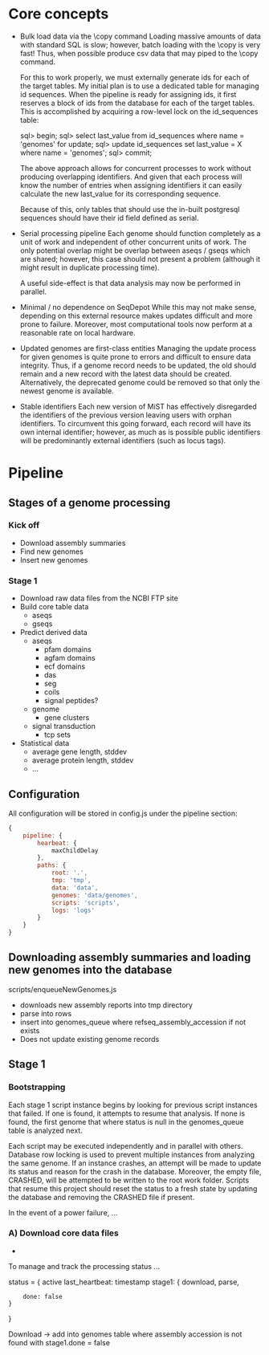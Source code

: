 # Core concepts

* Bulk load data via the \copy command
  Loading massive amounts of data with standard SQL is slow; however, batch loading with the \copy is very fast! Thus, when possible produce csv data that may piped to the \copy command.

  For this to work properly, we must externally generate ids for each of the target tables. My initial plan is to use a dedicated table for managing id sequences. When the pipeline is ready for assigning ids, it first reserves a block of ids from the database for each of the target tables. This is accomplished by acquiring a row-level lock on the id_sequences table:

  sql> begin;
  sql> select last_value from id_sequences where name = 'genomes' for update;
  sql> update id_sequences set last_value = X where name = 'genomes';
  sql> commit;

  The above approach allows for concurrent processes to work without producing overlapping identifiers. And given that each process will know the number of entries when assigning identifiers it can easily calculate the new last_value for its corresponding sequence.

  Because of this, only tables that should use the in-built postgresql sequences should have their id field defined as serial.

* Serial processing pipeline
  Each genome should function completely as a unit of work and independent of other concurrent units of work. The only potential overlap might be overlap between aseqs / gseqs which are shared; however, this case should not present a problem (although it might result in duplicate processing time).

  A useful side-effect is that data analysis may now be performed in parallel.

* Minimal / no dependence on SeqDepot
  While this may not make sense, depending on this external resource makes updates difficult and more prone to failure. Moreover, most computational tools now perform at a reasonable rate on local hardware.

* Updated genomes are first-class entities
  Managing the update process for given genomes is quite prone to errors and difficult to ensure data integrity. Thus, if a genome record needs to be updated, the old should remain and a new record with the latest data should be created. Alternatively, the deprecated genome could be removed so that only the newest genome is available.

* Stable identifiers
  Each new version of MiST has effectively disregarded the identifiers of the previous version leaving users with orphan identifiers. To circumvent this going forward, each record will have its own internal identifier; however, as much as is possible public identifiers will be predominantly external identifiers (such as locus tags).


# Pipeline

## Stages of a genome processing

### Kick off

* Download assembly summaries
* Find new genomes
* Insert new genomes

### Stage 1
* Download raw data files from the NCBI FTP site
* Build core table data
  * aseqs
  * gseqs
* Predict derived data
  * aseqs
	* pfam domains
	* agfam domains
	* ecf domains
	* das
	* seg
	* coils
	* signal peptides?
  * genome
	* gene clusters
  * signal transduction
	* tcp sets
* Statistical data
  * average gene length, stddev
  * average protein length, stddev
  * ...

## Configuration

All configuration will be stored in config.js under the pipeline section:

``` javascript
{
	pipeline: {
		hearbeat: {
			maxChildDelay
		},
		paths: {
			root: '.',
			tmp: 'tmp',
			data: 'data',
			genomes: 'data/genomes',
			scripts: 'scripts',
			logs: 'logs'
		}
	}
}
```

## Downloading assembly summaries and loading new genomes into the database

scripts/enqueueNewGenomes.js

* downloads new assembly reports into tmp directory
* parse into rows
* insert into genomes_queue where refseq_assembly_accession if not exists
* Does not update existing genome records

## Stage 1

### Bootstrapping
Each stage 1 script instance begins by looking for previous script instances that failed. If one is found, it attempts to resume that analysis. If none is found, the first genome that where status is null in the genomes_queue table is analyzed next.

Each script may be executed independently and in parallel with others. Database row locking is used to prevent multiple instances from analyzing the same genome. If an instance crashes, an attempt will be made to update its status and reason for the crash in the database. Moreover, the empty file, CRASHED, will be attempted to be written to the root work folder. Scripts that resume this project should reset the status to a fresh state by updating the database and removing the CRASHED file if present.

In the event of a power failure, ...

### A) Download core data files
* 


To manage and track the processing status ...

status = {
	active
	last_heartbeat: timestamp
	stage1: {
		download,
		parse,

		done: false
	}
}

Download -> add into genomes table where assembly accession is not found with stage1.done = false

